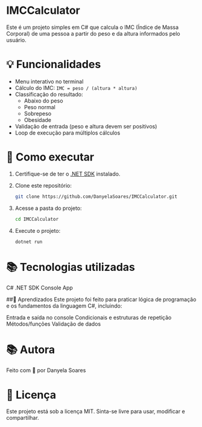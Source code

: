 # IMCCalculator

Este é um projeto simples em C# que calcula o IMC (Índice de Massa Corporal) de uma pessoa a partir do peso e da altura informados pelo usuário.

# 💡 Funcionalidades

- Menu interativo no terminal
- Cálculo do IMC: `IMC = peso / (altura * altura)`
- Classificação do resultado:
  - Abaixo do peso
  - Peso normal
  - Sobrepeso
  - Obesidade
- Validação de entrada (peso e altura devem ser positivos)
- Loop de execução para múltiplos cálculos

# 🚀 Como executar

1. Certifique-se de ter o [.NET SDK](https://dotnet.microsoft.com/en-us/download) instalado.
2. Clone este repositório:
   ```bash
   git clone https://github.com/DanyelaSoares/IMCCalculator.git

3. Acesse a pasta do projeto:
   ```bash
   cd IMCCalculator
    ```

4. Execute o projeto:
   ```bash
   dotnet run
    ```

# 📚 Tecnologias utilizadas

C#
.NET SDK
Console App

##🧠 Aprendizados
Este projeto foi feito para praticar lógica de programação e os fundamentos da linguagem C#, incluindo:

Entrada e saída no console
Condicionais e estruturas de repetição
Métodos/funções
Validação de dados

# 📚 Autora

Feito com 💙 por Danyela Soares

# 📄 Licença

Este projeto está sob a licença MIT. Sinta-se livre para usar, modificar e compartilhar.



